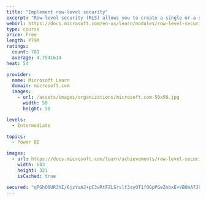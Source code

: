 ```yaml
---
title: "Implement row-level security"
excerpt: "Row-level security (RLS) allows you to create a single or a set of reports that targets data for a specific user. In this module, you will learn how to implement RLS by using either a static or dynamic method and how Microsoft Power BI simplifies testing RLS in Power BI Desktop and Power BI service."
webUrl: https://docs.microsoft.com/en-us/learn/modules/row-level-security-power-bi/
type: course
price: Free
length: PT9M
ratings:
  count: 781
  average: 4.7541614
heat: 54

provider:
  name: Microsoft Learn
  domain: microsoft.com
  images:
    - url: /assets/images/organizations/microsoft.com-50x50.jpg
      width: 50
      height: 50

levels:
  - Intermediate

topics:
  - Power BI

images:
  - url: https://docs.microsoft.com/learn/achievements/row-level-security-power-bi-social.png
    width: 643
    height: 321
    isCached: true

secured: "qPGhO0UR3hI/6jzYaAJ+pC3wRtFZLSrvlt3zyOT1fOGpPGeZnbxE+VBOmA7J9vvQN00BhIcYsaAmHjQ62vW4N+TKr05rMpcUEH1+E/TPwJZolQWW+yLdJqUeJzz5s+UFxGy/wV3xKzOs/zVjgL4oovegapggMEwDXR9rchqko3uoIEJK1viMtIHiHyeNlR6g9+lMkB/jIwg2ZJJeYf2HQqAaujhi0HA57ljfikIeEinQUjvjXjItJtRICK1wnjI9FAPsPC1tdc4jxKe1tRkPE2eryO5oANdCfjrXcY27HgyXi6jMOXE9J4oVogooSKoV+M55dKVb3LZkwp0KHoJazBXaPdqUX7jdHWEvOKGO04e8cK1S129gBYKHFGP/k/Nw6d4E951Hhc/YDduxoZT5U7z1LN0a5jZVgNWoeTVVWF4=;AvYJWIGB84J4HmMbP/mP1Q=="
---
```



